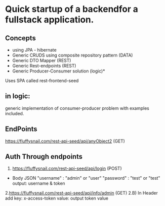 # Quick startup of a backendfor a fullstack application. 

## Concepts
* using JPA - hibernate
* Generic CRUDS using composite repository pattern (DATA)
* Generic DTO Mapper (REST)
* Generic Rest-endpoints (REST)
* Generic Producer-Consumer solution (logic)*

Uses SPA called rest-frontend-seed

## in logic:
generic implementation of consumer-producer problem with examples included.


## EndPoints
https://fluffysnail.com/rest-api-seed/api/anyObject2 (GET)

## Auth Through endpoints

1. https://fluffysnail.com/rest-api-seed/api/login (POST)
* Body JSON
  "username" : "admin" or "user"
  "password" : "test" or "test"
 output: username & token
 
2.https://fluffysnail.com/rest-api-seed/api/info/admin (GET)
2.B) In Header add
   key: x-access-token
   value: output token value

